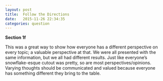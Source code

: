 ```yaml
---
layout: post
title:  Follow the Directions
date:   2015-11-26 22:34:35
categories: question
---
```

**Section 1f**

This was a great way to show how everyone has a different perspective on every topic; a valuable perspective at that. We were all presented with the same information, but we all had different results. Just like everyone’s snowflake-esque cutout was pretty, so are most perspectives/opinions. Varying thoughts should be communicated and valued because everyone has something different they bring to the table.
